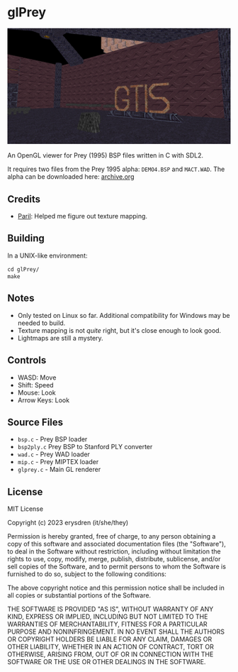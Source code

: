 # glPrey

![a 3d level viewed in wireframe](.github/demo4_bsp_gl.png)

An OpenGL viewer for Prey (1995) BSP files written in C with SDL2.

It requires two files from the Prey 1995 alpha: `DEMO4.BSP` and `MACT.WAD`. The alpha can be downloaded here: [archive.org](https://archive.org/details/prey-1195/)

## Credits

- [Paril](https://github.com/Paril): Helped me figure out texture mapping.

## Building

In a UNIX-like environment:

```
cd glPrey/
make
```

## Notes

- Only tested on Linux so far. Additional compatibility for Windows may be needed to build.
- Texture mapping is not *quite* right, but it's close enough to look good.
- Lightmaps are still a mystery.

## Controls

- WASD: Move
- Shift: Speed
- Mouse: Look
- Arrow Keys: Look

## Source Files

- `bsp.c` - Prey BSP loader
- `bsp2ply.c` Prey BSP to Stanford PLY converter
- `wad.c` - Prey WAD loader
- `mip.c` - Prey MIPTEX loader
- `glprey.c` - Main GL renderer

## License

MIT License

Copyright (c) 2023 erysdren (it/she/they)

Permission is hereby granted, free of charge, to any person obtaining a copy
of this software and associated documentation files (the "Software"), to deal
in the Software without restriction, including without limitation the rights
to use, copy, modify, merge, publish, distribute, sublicense, and/or sell
copies of the Software, and to permit persons to whom the Software is
furnished to do so, subject to the following conditions:

The above copyright notice and this permission notice shall be included in all
copies or substantial portions of the Software.

THE SOFTWARE IS PROVIDED "AS IS", WITHOUT WARRANTY OF ANY KIND, EXPRESS OR
IMPLIED, INCLUDING BUT NOT LIMITED TO THE WARRANTIES OF MERCHANTABILITY,
FITNESS FOR A PARTICULAR PURPOSE AND NONINFRINGEMENT. IN NO EVENT SHALL THE
AUTHORS OR COPYRIGHT HOLDERS BE LIABLE FOR ANY CLAIM, DAMAGES OR OTHER
LIABILITY, WHETHER IN AN ACTION OF CONTRACT, TORT OR OTHERWISE, ARISING FROM,
OUT OF OR IN CONNECTION WITH THE SOFTWARE OR THE USE OR OTHER DEALINGS IN THE
SOFTWARE.
